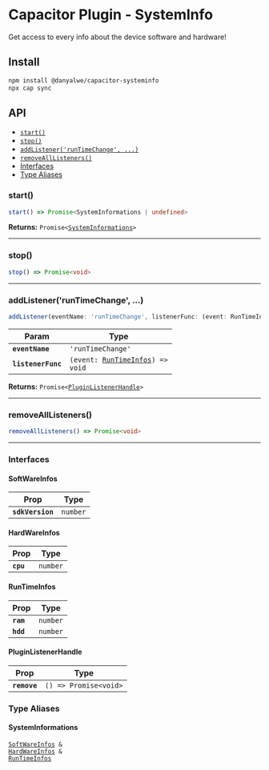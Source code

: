 # Capacitor Plugin - SystemInfo

Get access to every info about the device software and hardware!

## Install

```bash
npm install @danyalwe/capacitor-systeminfo
npx cap sync
```

## API

<docgen-index>

* [`start()`](#start)
* [`stop()`](#stop)
* [`addListener('runTimeChange', ...)`](#addlistenerruntimechange)
* [`removeAllListeners()`](#removealllisteners)
* [Interfaces](#interfaces)
* [Type Aliases](#type-aliases)

</docgen-index>

<docgen-api>
<!--Update the source file JSDoc comments and rerun docgen to update the docs below-->

### start()

```typescript
start() => Promise<SystemInformations | undefined>
```

**Returns:** <code>Promise&lt;<a href="#systeminformations">SystemInformations</a>&gt;</code>

--------------------


### stop()

```typescript
stop() => Promise<void>
```

--------------------


### addListener('runTimeChange', ...)

```typescript
addListener(eventName: 'runTimeChange', listenerFunc: (event: RunTimeInfos) => void) => Promise<PluginListenerHandle>
```

| Param              | Type                                                                      |
| ------------------ | ------------------------------------------------------------------------- |
| **`eventName`**    | <code>'runTimeChange'</code>                                              |
| **`listenerFunc`** | <code>(event: <a href="#runtimeinfos">RunTimeInfos</a>) =&gt; void</code> |

**Returns:** <code>Promise&lt;<a href="#pluginlistenerhandle">PluginListenerHandle</a>&gt;</code>

--------------------


### removeAllListeners()

```typescript
removeAllListeners() => Promise<void>
```

--------------------


### Interfaces


#### SoftWareInfos

| Prop             | Type                |
| ---------------- | ------------------- |
| **`sdkVersion`** | <code>number</code> |


#### HardWareInfos

| Prop      | Type                |
| --------- | ------------------- |
| **`cpu`** | <code>number</code> |


#### RunTimeInfos

| Prop      | Type                |
| --------- | ------------------- |
| **`ram`** | <code>number</code> |
| **`hdd`** | <code>number</code> |


#### PluginListenerHandle

| Prop         | Type                                      |
| ------------ | ----------------------------------------- |
| **`remove`** | <code>() =&gt; Promise&lt;void&gt;</code> |


### Type Aliases


#### SystemInformations

<code><a href="#softwareinfos">SoftWareInfos</a> & <a href="#hardwareinfos">HardWareInfos</a> & <a href="#runtimeinfos">RunTimeInfos</a></code>

</docgen-api>
